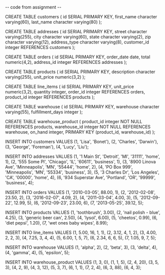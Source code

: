 -- code from assignment --

CREATE TABLE customers (
    id SERIAL PRIMARY KEY,
    first_name character varying(60),
    last_name character varying(80)
);

CREATE TABLE addresses (
    id SERIAL PRIMARY KEY,
    street character varying(255),
    city character varying(60),
    state character varying(2),
    zip character varying(12),
    address_type character varying(8),
    customer_id integer REFERENCES customers
);

CREATE TABLE orders (
    id SERIAL PRIMARY KEY,
    order_date date,
    total numeric(4,2),
    address_id integer REFERENCES addresses
);

CREATE TABLE products (
    id SERIAL PRIMARY KEY,
    description character varying(255),
    unit_price numeric(3,2)
);

CREATE TABLE line_items (
    id SERIAL PRIMARY KEY,
    unit_price numeric(3,2),
    quantity integer,
    order_id integer REFERENCES orders,
    product_id integer REFERENCES products
);

CREATE TABLE warehouse (
    id SERIAL PRIMARY KEY,
    warehouse character varying(55),
    fulfillment_days integer
);

CREATE TABLE warehouse_product (
    product_id integer NOT NULL REFERENCES products,
    warehouse_id integer NOT NULL REFERENCES warehouse,
    on_hand integer,
    PRIMARY KEY (product_id, warehouse_id)
);

INSERT INTO customers
VALUES (1, 'Lisa', 'Bonet'),
(2, 'Charles', 'Darwin'),
(3, 'George', 'Foreman'),
(4, 'Lucy', 'Liu');

INSERT INTO addresses
VALUES (1, '1 Main St', 'Detroit', 'MI', '31111', 'home', 1),
(2, '555 Some Pl', 'Chicago', 'IL', '60611', 'business', 1),
(3, '8900 Linova Ave', 'Minneapolis', 'MN', '55444', 'home', 2),
(4, 'PO Box 999', 'Minneapolis', 'MN', '55334', 'business', 3),
(5, '3 Charles Dr', 'Los Angeles', 'CA', '00000', 'home', 4),
(6, '934 Superstar Ave', 'Portland', 'OR', '99999', 'business', 4);

INSERT INTO orders
VALUES (1, '2010-03-05', 88.00, 1),
(2, '2012-02-08', 23.50, 2),
(3, '2016-02-07', 4.09, 2),
(4, '2011-03-04', 4.00, 3),
(5, '2012-09-22', 12.99, 5),
(6, '2012-09-23', 23.00, 6),
(7, '2013-05-25', 39.12, 5);

INSERT INTO products
VALUES (1, 'toothbrush', 3.00),
(2, 'nail polish - blue', 4.25),
(3, 'generic beer can', 2.50),
(4, 'lysol', 6.00),
(5, 'cheetos', 0.99),
(6, 'diet pepsi', 1.20),
(7, 'wet ones baby wipes', 8.99);

INSERT INTO line_items
VALUES (1, 5.00, 16, 1, 1),
(2, 3.12, 4, 1, 2),
(3, 4.00, 2, 2, 3),
(4, 7.25, 3, 4, 4),
(5, 6.00, 1, 5, 7),
(6, 2.34, 6, 6, 5),
(7, 1.05, 9, 7, 5);

INSERT INTO warehouse VALUES (1, 'alpha', 2),
(2, 'beta', 3),
(3, 'delta', 4),
(4, 'gamma', 4),
(5, 'epsilon', 5);

INSERT INTO warehouse_product
VALUES (1, 3, 0),
(1, 1, 5),
(2, 4, 20),
(3, 5, 3),
(4, 2, 9),
(4, 3, 12),
(5, 3, 7),
(6, 1, 1),
(7, 2, 4),
(6, 3, 88),
(6, 4, 3);
